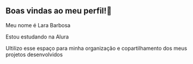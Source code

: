 ## Boas vindas ao meu perfil!💙

Meu nome é Lara Barbosa

Estou estudando na Alura

Ultilizo esse espaço para minha organização e copartilhamento dos meus projetos desenvolvidos 
